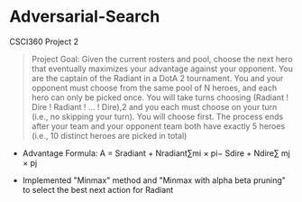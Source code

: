 # Adversarial-Search
CSCI360 Project 2

> Project Goal: Given the current rosters and pool, choose the next hero that eventually maximizes
your advantage against your opponent. You are the captain of the Radiant in a DotA 2 tournament. You
and your opponent must choose from the same pool of N heroes, and each hero can only be picked once.
You will take turns choosing (Radiant ! Dire ! Radiant ! ... ! Dire),2 and you each must choose on
your turn (i.e., no skipping your turn). You will choose first. The process ends after your team and your
opponent team both have exactly 5 heroes (i.e., 10 distinct heroes are picked in total)

* Advantage Formula: A = Sradiant + Nradiant∑mi × pi− Sdire + Ndire∑ mj × pj

* Implemented "Minmax" method and "Minmax with alpha beta pruning" to select the best next action for Radiant
